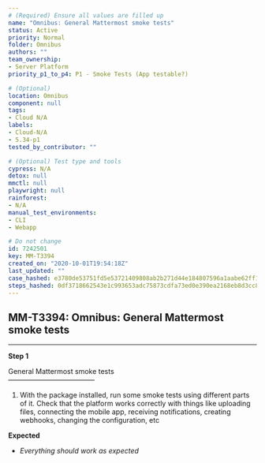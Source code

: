 ```yaml
---
# (Required) Ensure all values are filled up
name: "Omnibus: General Mattermost smoke tests"
status: Active
priority: Normal
folder: Omnibus
authors: ""
team_ownership:
- Server Platform
priority_p1_to_p4: P1 - Smoke Tests (App testable?)

# (Optional)
location: Omnibus
component: null
tags:
- Cloud N/A
labels:
- Cloud-N/A
- 5.34-p1
tested_by_contributor: ""

# (Optional) Test type and tools
cypress: N/A
detox: null
mmctl: null
playwright: null
rainforest:
- N/A
manual_test_environments:
- CLI
- Webapp

# Do not change
id: 7242501
key: MM-T3394
created_on: "2020-10-01T19:54:18Z"
last_updated: ""
case_hashed: e3780de53751fd5e53721409808ab2b271d44e184807596a1aabe62ff10ca22b7419b407e10fa7b368a7e5dce08fb78b
steps_hashed: 0df3718662543e1c993653adc75873cdfa73ed0e390ea2168eb8d3cc885831b71f3a4835e3b9074b7631df8542def831
---
```


<!-- (Auto-generated) Based on frontmatter's "key" and "name" -->

## MM-T3394: Omnibus: General Mattermost smoke tests

---

**Step 1**

General Mattermost smoke tests\
–––––––––––––––––––––––––

1. With the package installed, run some smoke tests using different parts of it. Check that the platform works correctly with things like uploading files, connecting the mobile app, receiving notifications, creating webhooks, changing the configuration, etc

**Expected**

- _Everything should work as expected_
